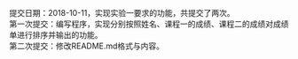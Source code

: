 提交日期：2018-10-11，实现实验一要求的功能，共提交了两次。<br>
第一次提交：编写程序，实现分别按照姓名、课程一的成绩、课程二的成绩对成绩单进行排序并输出的功能。<br>
第二次提交：修改README.md格式与内容。
